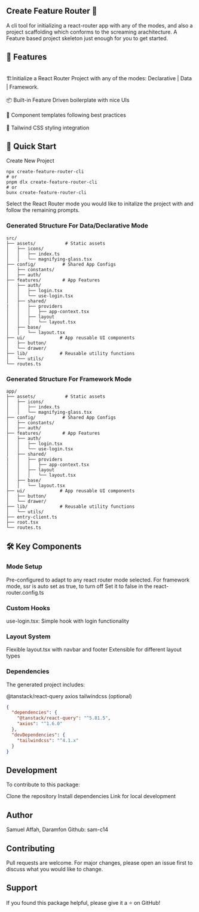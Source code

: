 ## Create Feature Router 🚀

A cli tool for initializing a react-router app with any of the modes, and also a project scaffolding which conforms to the screaming arachitecture. A Feature based project skeleton just enough for you to get started.

## 🌟 Features

<br>🏗️Initialize a React Router Project with any of the modes: Declarative | Data | Framework. <br>
<br>📦 Built-in Feature Driven boilerplate with nice UIs<br>
<br>🧩 Component templates following best practices<br>
<br>🎨 Tailwind CSS styling integration<br>

## 🚀 Quick Start
Create New Project
```
npx create-feature-router-cli
# or
pnpm dlx create-feature-router-cli
# or
bunx create-feature-router-cli
```

Select the React Router mode you would like to initalize the project with and follow the remaining prompts.

### Generated Structure For Data/Declarative Mode
```
src/
├── assets/           # Static assets
│   ├── icons/
│   │   ├── index.ts
│   │   └── magnifying-glass.tsx
├── config/          # Shared App Configs
│   ├── constants/
│   ├── auth/
├── features/        # App Features
│   ├── auth/
│   │   ├── login.tsx
│   │   └── use-login.tsx
│   ├── shared/
|   │   ├── providers
│   │   │   ├── app-context.tsx
│   │   ├── layout
│   │   │   └── layout.tsx
│   ├── base/
│   │   └── layout.tsx
├── ui/             # App reusable UI components
│   ├── button/
│   └── drawer/
├── lib/            # Reusable utility functions
│   └── utils/ 
└── routes.ts
```

### Generated Structure For Framework Mode
```
app/
├── assets/           # Static assets
│   ├── icons/
│   │   ├── index.ts
│   │   └── magnifying-glass.tsx
├── config/          # Shared App Configs
│   ├── constants/
│   ├── auth/
├── features/        # App Features
│   ├── auth/
│   │   ├── login.tsx
│   │   └── use-login.tsx
│   ├── shared/
|   │   ├── providers
│   │   │   ├── app-context.tsx
│   │   ├── layout
│   │   │   └── layout.tsx
│   ├── base/
│   │   └── layout.tsx
├── ui/             # App reusable UI components
│   ├── button/
│   └── drawer/
├── lib/            # Reusable utility functions
│   └── utils/
├── entry-client.ts  
├── root.tsx  
└── routes.ts
```

## 🛠️ Key Components
### Mode Setup
Pre-configured to adapt to any react router mode selected.
For framework mode, ssr is auto set as true, to turn off
Set it to false in the react-router.config.ts
### Custom Hooks
use-login.tsx: Simple hook with login functionality
### Layout System
Flexible layout.tsx with navbar and footer
Extensible for different layout types

### Dependencies
The generated project includes:

@tanstack/react-query
axios
tailwindcss (optional)

```json
{
  "dependencies": {
    "@tanstack/react-query": "^5.81.5",
    "axios": "^1.6.0"
  },
  "devDependencies": {
    "tailwindcss": "^4.1.x"
  }
}
```

## Development
To contribute to this package:

Clone the repository
Install dependencies
Link for local development

## Author
Samuel Affah, Daramfon 
Github: sam-c14

## Contributing
Pull requests are welcome. For major changes, please open an issue first to discuss what you would like to change.

## Support
If you found this package helpful, please give it a ⭐️ on GitHub!